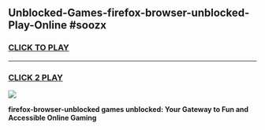 
## Unblocked-Games-firefox-browser-unblocked-Play-Online #soozx
<h3>
<a href="https://news.freeplayer.one?title=firefox-browser-unblocked&ref=3">CLICK TO PLAY</a></h3>
<hr>

<h3>
<a href="https://news.freeplayer.one?title=firefox-browser-unblocked&ref=3">CLICK 2 PLAY</a>
  
</h3>

<a href="https://news.freeplayer.one?title=firefox-browser-unblocked&ref=3"><img src="https://clearcache.store/games.png"></a>


**firefox-browser-unblocked games unblocked: Your Gateway to Fun and Accessible Online Gaming**
